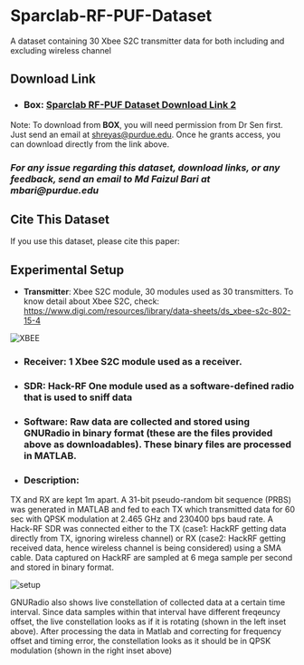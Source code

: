 # Sparclab-RF-PUF-Dataset
A dataset containing 30 Xbee S2C transmitter data for both including and excluding wireless channel

## Download Link
* ### **Box**: [Sparclab RF-PUF Dataset Download Link 2](https://purdue.box.com/v/sparclab-rf-puf-dataset)
Note: To download from **BOX**, you will need permission from Dr Sen first. Just send an email at shreyas@purdue.edu. Once he grants access, you can download directly from the link above. 
### ___For any issue regarding this dataset, download links, or any feedback, send an email to Md Faizul Bari at mbari@purdue.edu___

## Cite This Dataset
If you use this dataset, please cite this paper:

## Experimental Setup
* **Transmitter**: Xbee S2C module, 30 modules used as 30 transmitters. To know detail about Xbee S2C, check: https://www.digi.com/resources/library/data-sheets/ds_xbee-s2c-802-15-4

![XBEE](https://user-images.githubusercontent.com/72578615/149040002-a0e61e44-7c8d-42cc-97dd-ad27ca134eb7.png)

* ### **Receiver**: 1 Xbee S2C module used as a receiver.
* ### **SDR**: Hack-RF One module used as a software-defined radio that is used to sniff data
* ### **Software**: Raw data are collected and stored using GNURadio in binary format (these are the files provided above as downloadables). These binary files are processed in MATLAB.
* ### **Description**: 
TX and RX are kept 1m apart. A 31-bit pseudo-random bit sequence (PRBS) was generated in MATLAB and fed to each TX which transmitted data for 60 sec with QPSK modulation at 2.465 GHz and 230400 bps baud rate. A Hack-RF SDR was connected either to the TX (case1: HackRF getting data directly from TX, ignoring wireless channel) or RX (case2: HackRF getting received data, hence wireless channel is being considered) using a SMA cable. Data captured on HackRF are sampled at 6 mega sample per second and stored in binary format. 

![setup](https://user-images.githubusercontent.com/72578615/149039733-ab89b788-e0b8-491e-a831-2b7628e9bd46.png)

GNURadio also shows live constellation of collected data at a certain time interval. Since data samples within that interval have different freqeuncy offset, the live constellation looks as if it is rotating (shown in the left inset above). After processing the data in Matlab and correcting for frequency offset and timing error, the constellation looks as it should be in QPSK modulation (shown in the right inset above) 
